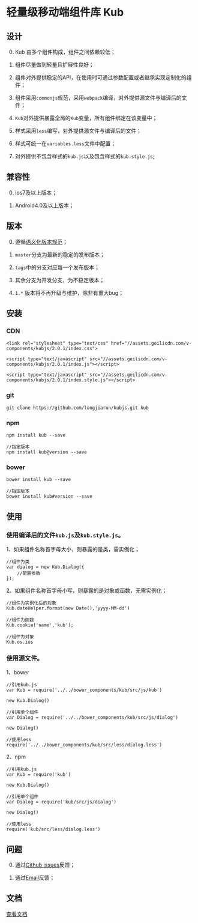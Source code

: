 # 轻量级移动端组件库 Kub

## 设计

0. Kub 由多个组件构成，组件之间依赖较低；

0. 组件尽量做到轻量且扩展性良好；

0. 组件对外提供稳定的API，在使用时可通过参数配置或者继承实现定制化的组件；

0. 组件采用`commonjs`规范，采用`webpack`编译，对外提供源文件与编译后的文件；

0. `Kub`对外提供暴露全局的`Kub`变量，所有组件绑定在该变量中；

0. 样式采用`less`编写，对外提供源文件与编译后的文件；

0. 样式可统一在`variables.less`文件中配置；

0. 对外提供不包含样式的`kub.js`以及包含样式的`kub.style.js`;

## 兼容性

0. ios7及以上版本；
    
0. Android4.0及以上版本；

## 版本

0. 遵循[语义化版本规范](http://semver.org/lang/zh-CN/)；

0. `master`分支为最新的稳定的发布版本；

0. `tags`中的分支对应每一个发布版本；

0. 其余分支为开发分支，为不稳定版本；

0. `1.*` 版本将不再升级与维护，除非有重大bug；

## 安装

### CDN

```
<link rel="stylesheet" type="text/css" href="//assets.geilicdn.com/v-components/kubjs/2.0.1/index.css">

<script type="text/javascript" src="//assets.geilicdn.com/v-components/kubjs/2.0.1/index.js"></script>

<script type="text/javascript" src="//assets.geilicdn.com/v-components/kubjs/2.0.1/index.style.js"></script>
```

### git

```
git clone https://github.com/longjiarun/kubjs.git kub
```

### npm

```
npm install kub --save

//指定版本
npm install kub@version --save
```

### bower

```
bower install kub --save

//指定版本
bower install kub#version --save
```

## 使用

### 使用编译后的文件`kub.js`及`kub.style.js`。

1、如果组件名称首字母大小，则暴露的是类，需实例化；

```
//组件为类
var dialog = new Kub.Dialog({
    //配置参数
});
```

2、如果组件名称首字母小写，则暴露的是对象或函数，无需实例化；

```
//组件为实例化后的对象
Kub.dateHelper.format(new Date(),'yyyy-MM-dd')

//组件为函数
Kub.cookie('name','kub');

//组件为对象
Kub.os.ios
```

### 使用源文件。

1、bower

```
//引用kub.js
var Kub = require('../../bower_components/kub/src/js/kub')

new Kub.Dialog()

//引用单个组件
var Dialog = require('../../bower_components/kub/src/js/dialog')

new Dialog()

//使用less
require('../../bower_components/kub/src/less/dialog.less')
```

2、npm

```
//引用kub.js
var Kub = require('kub')

new Kub.Dialog()

//引用单个组件
var Dialog = require('kub/src/js/dialog')

new Dialog()

//使用less
require('kub/src/less/dialog.less')
```

## 问题

0. 通过[Github issues](https://github.com/longjiarun/kubjs/issues)反馈；

0. 通过[Email](mailto:longjiarun@qq.com)反馈；

## 文档

[查看文档](http://h5.weidian.com/v-components/kubjs/docs/v2.0.1/kub.js.html)
